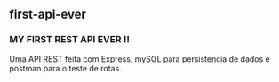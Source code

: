 ## first-api-ever

### MY FIRST REST API EVER !!

Uma API REST feita com Express, mySQL para persistencia de dados e postman para o teste de rotas.
